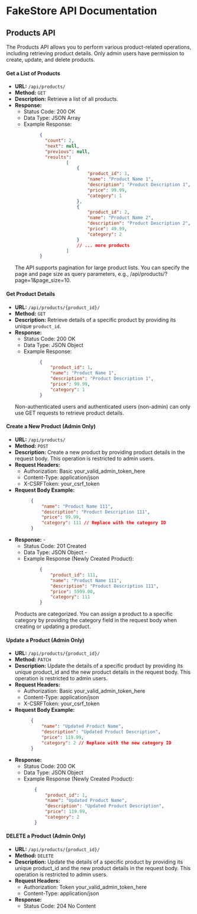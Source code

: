# FakeStore API Documentation

## Products API

The Products API allows you to perform various product-related operations, including retrieving product details. Only admin users have permission to create, update, and delete products.

#### Get a List of Products

- **URL:** `/api/products/`
- **Method:** `GET`
- **Description:** Retrieve a list of all products.
- **Response:**
  - Status Code: 200 OK
  - Data Type: JSON Array
  - Example Response:
    ```json
          {
            "count": 2,
            "next": null,
            "previous": null,
            "results":
                    [
                        {
                            "product_id": 1,
                            "name": "Product Name 1",
                            "description": "Product Description 1",
                            "price": 99.99,
                            "category": 1
                        },
                        {
                            "product_id": 2,
                            "name": "Product Name 2",
                            "description": "Product Description 2",
                            "price": 49.99,
                            "category": 2
                        }
                        // ... more products
                    ]
          }
    ```
  The API supports pagination for large product lists. You can specify the page and page size as query parameters, e.g., /api/products/?page=1&page_size=10.

#### Get Product Details

- **URL:** `/api/products/{product_id}/`
- **Method:** `GET`
- **Description:** Retrieve details of a specific product by providing its unique `product_id`.
- **Response:**
  - Status Code: 200 OK
  - Data Type: JSON Object
  - Example Response:
    ```json
          {
              "product_id": 1,
              "name": "Product Name 1",
              "description": "Product Description 1",
              "price": 99.99,
              "category": 1
          }
    ```
  Non-authenticated users and authenticated users (non-admin) can only use GET requests to retrieve product details.

#### Create a New Product (Admin Only)

- **URL:** `/api/products/`
- **Method:** `POST`
- **Description:** Create a new product by providing product details in the request body. This operation is restricted to admin users.
- **Request Headers:**
  - Authorization: Basic your_valid_admin_token_here
  - Content-Type: application/json
  - X-CSRFToken: your_csrf_token
- **Request Body Example:**
  ```json
        {
            "name": "Product Name 111",
            "description": "Product Description 111",
            "price": 99.99,
            "category": 111 // Replace with the category ID
        }
  ```
- **Response:** -
  - Status Code: 201 Created
  - Data Type: JSON Object -
  - Example Response (Newly Created Product):
    ```json
          {
              "product_id": 111,
              "name": "Product Name 111",
              "description": "Product Description 111",
              "price": 5999.00,
              "category": 111
          }
    ```
  Products are categorized. You can assign a product to a specific category by providing the category field in the request body when creating or updating a product.

#### Update a Product (Admin Only)

- **URL:** `/api/products/{product_id}/`
- **Method:** `PATCH`
- **Description:** Update the details of a specific product by providing its unique product_id and the new product details in the request body. This operation is restricted to admin users.
- **Request Headers:**
  - Authorization: Basic your_valid_admin_token_here
  - Content-Type: application/json
  - X-CSRFToken: your_csrf_token
- **Request Body Example:**
  ```json
        {
            "name": "Updated Product Name",
            "description": "Updated Product Description",
            "price": 119.99,
            "category": 2 // Replace with the new category ID
        }
  ```
- **Response:**
  - Status Code: 200 OK
  - Data Type: JSON Object
  - Example Response (Newly Created Product):
    ```JSON
        {
            "product_id": 1,
            "name": "Updated Product Name",
            "description": "Updated Product Description",
            "price": 119.99,
            "category": 2
        }
    ```

#### DELETE a Product (Admin Only)

- **URL:** `/api/products/{product_id}/`
- **Method:** `DELETE`
- **Description:** Update the details of a specific product by providing its unique product_id and the new product details in the request body. This operation is restricted to admin users.
- **Request Headers:**
  - Authorization: Token your_valid_admin_token_here
  - Content-Type: application/json
- **Response:**
  - Status Code: 204 No Content
